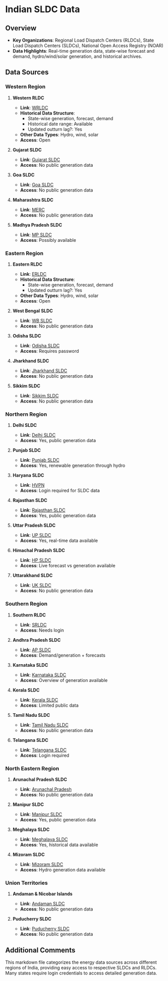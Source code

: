 # Indian SLDC Data

## Overview

- **Key Organizations**: Regional Load Dispatch Centers (RLDCs), State Load Dispatch Centers (SLDCs), National Open Access Registry (NOAR)
- **Data Highlights**: Real-time generation data, state-wise forecast and demand, hydro/wind/solar generation, and historical archives.

## Data Sources

### **Western Region**
1. **Western RLDC**
   - **Link**: [WRLDC](https://www.wrldc.in/content/164_1_StateScheduleVsActual.aspx)
   - **Historical Data Structure**:
     - State-wise generation, forecast, demand
     - Historical date range: Available
     - Updated outturn lag?: Yes
   - **Other Data Types**: Hydro, wind, solar
   - **Access**: Open

2. **Gujarat SLDC**
   - **Link**: [Gujarat SLDC](https://www.sldcguj.com/index.php)
   - **Access**: No public generation data

3. **Goa SLDC**
   - **Link**: [Goa SLDC](https://www.goaelectricity.gov.in/)
   - **Access**: No public generation data

4. **Maharashtra SLDC**
   - **Link**: [MERC](https://merc.gov.in/)
   - **Access**: No public generation data

5. **Madhya Pradesh SLDC**
   - **Link**: [MP SLDC](https://www.sldcmpindia.com/)
   - **Access**: Possibly available

### **Eastern Region**
1. **Eastern RLDC**
   - **Link**: [ERLDC](https://erldc.in/en/scada/)
   - **Historical Data Structure**:
     - State-wise generation, forecast, demand
     - Updated outturn lag?: Yes
   - **Other Data Types**: Hydro, wind, solar
   - **Access**: Open

2. **West Bengal SLDC**
   - **Link**: [WB SLDC](https://wbsldc.in/monthly-forecast)
   - **Access**: No public generation data

3. **Odisha SLDC**
   - **Link**: [Odisha SLDC](https://www.sldcorissa.org.in/home.aspx)
   - **Access**: Requires password

4. **Jharkhand SLDC**
   - **Link**: [Jharkhand SLDC](https://jserc.org/annualreports1.aspx)
   - **Access**: No public generation data

5. **Sikkim SLDC**
   - **Link**: [Sikkim SLDC](https://sikkimpower.co.in/index.php)
   - **Access**: No public generation data

### **Northern Region**
1. **Delhi SLDC**
   - **Link**: [Delhi SLDC](https://www.delhisldc.org/Redirect.aspx?Loc=0804)
   - **Access**: Yes, public generation data

2. **Punjab SLDC**
   - **Link**: [Punjab SLDC](https://www.punjabsldc.org/realtimepbgen.aspx)
   - **Access**: Yes, renewable generation through hydro

3. **Haryana SLDC**
   - **Link**: [HVPN](https://hvpn.org.in/#/)
   - **Access**: Login required for SLDC data

4. **Rajasthan SLDC**
   - **Link**: [Rajasthan SLDC](https://sldc.rajasthan.gov.in/rrvpnl/)
   - **Access**: Yes, public generation data

5. **Uttar Pradesh SLDC**
   - **Link**: [UP SLDC](https://www.upsldc.org/real-time-data)
   - **Access**: Yes, real-time data available

6. **Himachal Pradesh SLDC**
   - **Link**: [HP SLDC](https://hpsldc.com/)
   - **Access**: Live forecast vs generation available

7. **Uttarakhand SLDC**
   - **Link**: [UK SLDC](https://uksldc.in/#)
   - **Access**: No public generation data

### **Southern Region**
1. **Southern RLDC**
   - **Link**: [SRLDC](https://www.srldc.in/)
   - **Access**: Needs login

2. **Andhra Pradesh SLDC**
   - **Link**: [AP SLDC](https://sldc.aptransco.co.in/reports)
   - **Access**: Demand/generation + forecasts

3. **Karnataka SLDC**
   - **Link**: [Karnataka SLDC](https://kptclsldc.in/StateGen.aspx)
   - **Access**: Overview of generation available

4. **Kerala SLDC**
   - **Link**: [Kerala SLDC](https://sldckerala.com/index.php?id=1)
   - **Access**: Limited public data

5. **Tamil Nadu SLDC**
   - **Link**: [Tamil Nadu SLDC](https://tnebsldc.org/)
   - **Access**: No public generation data

6. **Telangana SLDC**
   - **Link**: [Telangana SLDC](https://tgsldc.in/security/login)
   - **Access**: Login required

### **North Eastern Region**
1. **Arunachal Pradesh SLDC**
   - **Link**: [Arunachal Pradesh](https://power.arunachal.gov.in/)
   - **Access**: No public generation data

2. **Manipur SLDC**
   - **Link**: [Manipur SLDC](https://sldcmanipur.com/#)
   - **Access**: Yes, public generation data

3. **Meghalaya SLDC**
   - **Link**: [Meghalaya SLDC](https://meecl.nic.in/)
   - **Access**: Yes, historical data available

4. **Mizoram SLDC**
   - **Link**: [Mizoram SLDC](https://sldc.mizoram.gov.in/)
   - **Access**: Hydro generation data available

### **Union Territories**
1. **Andaman & Nicobar Islands**
   - **Link**: [Andaman SLDC](https://vidyut.andaman.gov.in/)
   - **Access**: No public generation data

2. **Puducherry SLDC**
   - **Link**: [Puducherry SLDC](https://electricity.py.gov.in/)
   - **Access**: No public generation data

## Additional Comments
This markdown file categorizes the energy data sources across different regions of India, providing easy access to respective SLDCs and RLDCs.  Many states require login credentials to access detailed generation data.
